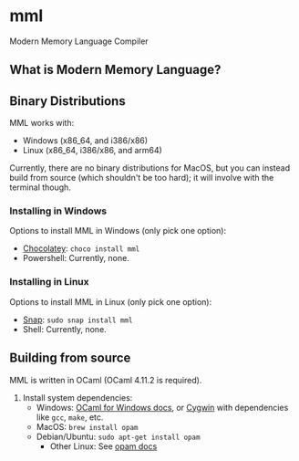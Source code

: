 # mml
Modern Memory Language Compiler

## What is Modern Memory Language?

## Binary Distributions

MML works with:
* Windows (x86_64, and i386/x86)
* Linux (x86_64, i386/x86, and arm64)

Currently, there are no binary distributions for MacOS, but you can instead build from source (which shouldn't be too hard); it will involve with the terminal though.

### Installing in Windows

Options to install MML in Windows (only pick one option):
* [Chocolatey](https://chocolatey.org/): `choco install mml`
* Powershell: Currently, none.

### Installing in Linux

Options to install MML in Linux (only pick one option):
* [Snap](https://snapcraft.io/): `sudo snap install mml`
* Shell: Currently, none.

## Building from source
MML is written in OCaml (OCaml 4.11.2 is required).

1. Install system dependencies:
   * Windows: [OCaml for Windows docs](https://fdopen.github.io/opam-repository-mingw/installation/), or [Cygwin](https://cygwin.com/) with dependencies like `gcc`, `make`, etc.
   * MacOS: `brew install opam`
   * Debian/Ubuntu: `sudo apt-get install opam`
     * Other Linux: See [opam docs](https://opam.ocaml.org/doc/Install.html)
